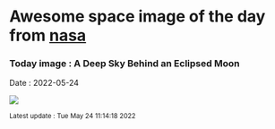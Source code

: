 
# Awesome space image of the day from [nasa](https://api.nasa.gov/)

### Today image : A Deep Sky Behind an Eclipsed Moon

Date : 2022-05-24


![](https://apod.nasa.gov/apod/image/2205/RhoLunarEclipse_Dascalu_960.jpg)

<small>Latest update : Tue May 24 11:14:18 2022</small>


